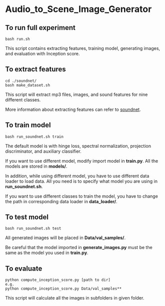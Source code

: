 # Audio_to_Scene_Image_Generator

## To run full experiment
```
bash run.sh
```
This script contains extracting features, training model, generating images,
and evaluation with Inception score.

## To extract features
```
cd ./soundnet/
bash make_dataset.sh
```
This script will extract mp3 files, images, and sound features for nine different
classes.

More information about extracting features can refer to
[soundnet](./soundnet).

## To train model
```
bash run_soundnet.sh train
```
The default model is with hinge loss, spectral normalization, projection
discriminator, and auxiliary classifier.

If you want to use different model, modify import model in **train.py**. All
the models are stored in **models/**.

In addition, while using different model, you have to use different data loader
to load data. All you need is to specify what model you are using in
**run_soundnet.sh**.

If you want to use different classes to train the model, you have to change the
path in corresponding data loader in **data_loader/**.

## To test model
```
bash run_soundnet.sh test
```
All generated images will be placed in **Data/val_samples/**.

Be careful that the model imported in **generate_images.py** must be the same
as the model you used in **train.py**.

## To evaluate
```
python compute_inception_score.py [path to dir]
e.g.
python compute_inception_score.py Data/val_samples**
```
This script will calculate all the images in subfolders in given folder.
